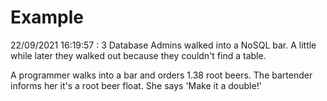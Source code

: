 # Example

<!-- replace-with-date starts -->
22/09/2021 16:19:57 : 3 Database Admins walked into a NoSQL bar. A little while later they walked out because they couldn't find a table.
<!-- replace-with-date ends -->

<!-- replace-with-joke starts -->
A programmer walks into a bar and orders 1.38 root beers. The bartender informs her it's a root beer float. She says 'Make it a double!'
<!-- replace-with-joke ends -->